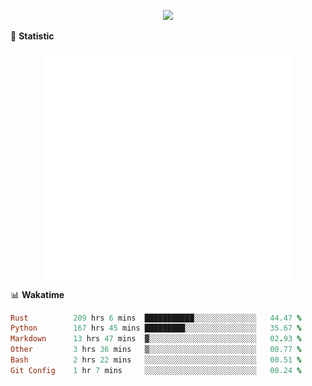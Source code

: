 <!-- https://github.com/DenverCoder1/readme-typing-svg -->
<p align="center">
<img src="https://readme-typing-svg.demolab.com?font=Orbitron&size=25&pause=1000&center=true&vCenter=true&random=false&width=600&lines=Welcome+to+my+GitHub+profile+page!" />


🌟 **Statistic**

<p align="center">
  <img width="400" align="top" src="https://github.com/fllesser/fllesser/blob/main/left.svg" />
  <img width="400" align="top" src="https://github.com/fllesser/fllesser/blob/main/right.svg" />
</p>


📊 **Wakatime**

<!--START_SECTION:waka-->

```ruby
Rust          209 hrs 6 mins  ███████████░░░░░░░░░░░░░░   44.47 %
Python        167 hrs 45 mins █████████░░░░░░░░░░░░░░░░   35.67 %
Markdown      13 hrs 47 mins  ▓░░░░░░░░░░░░░░░░░░░░░░░░   02.93 %
Other         3 hrs 36 mins   ▒░░░░░░░░░░░░░░░░░░░░░░░░   00.77 %
Bash          2 hrs 22 mins   ░░░░░░░░░░░░░░░░░░░░░░░░░   00.51 %
Git Config    1 hr 7 mins     ░░░░░░░░░░░░░░░░░░░░░░░░░   00.24 %
```

<!--END_SECTION:waka-->


